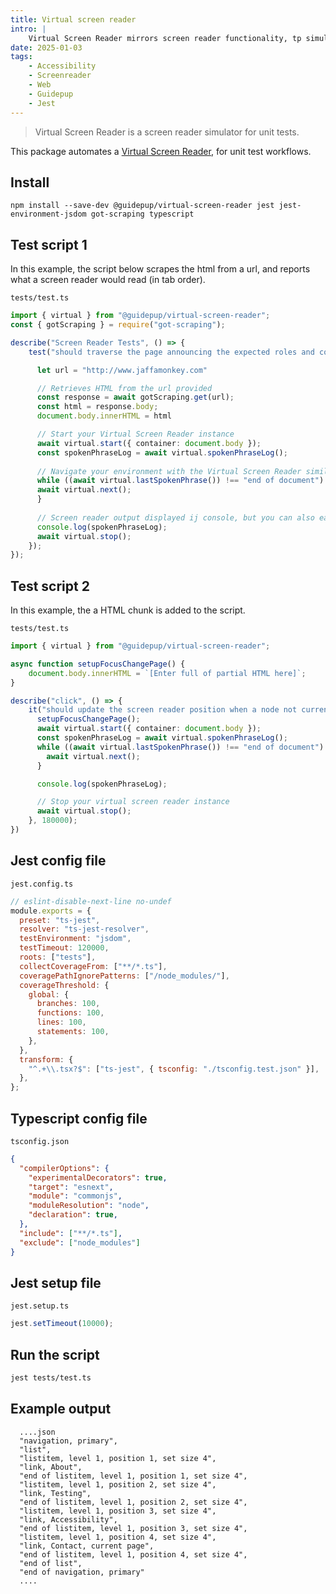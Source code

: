 ```yaml
---
title: Virtual screen reader
intro: |
    Virtual Screen Reader mirrors screen reader functionality, tp simulate and assert on what users can do when using screen readers.
date: 2025-01-03
tags:
    - Accessibility
    - Screenreader
    - Web
    - Guidepup
    - Jest
---
```


> Virtual Screen Reader is a screen reader simulator for unit tests.

This package automates a [Virtual Screen Reader](https://www.guidepup.dev/docs/virtual), for unit test workflows.

## Install

```
npm install --save-dev @guidepup/virtual-screen-reader jest jest-environment-jsdom got-scraping typescript
```

## Test script 1

In this example, the script below scrapes the html from a url, and reports what a screen reader would read (in tab order). 

`tests/test.ts`
```typescript
import { virtual } from "@guidepup/virtual-screen-reader";
const { gotScraping } = require("got-scraping");

describe("Screen Reader Tests", () => {
    test("should traverse the page announcing the expected roles and content", async () => {

      let url = "http://www.jaffamonkey.com"

      // Retrieves HTML from the url provided
      const response = await gotScraping.get(url);
      const html = response.body;
      document.body.innerHTML = html

      // Start your Virtual Screen Reader instance
      await virtual.start({ container: document.body });
      const spokenPhraseLog = await virtual.spokenPhraseLog();
            
      // Navigate your environment with the Virtual Screen Reader similar to how your users would.
      while ((await virtual.lastSpokenPhrase()) !== "end of document") {
      await virtual.next();
      }
            
      // Screen reader output displayed ij console, but you can also easily write this to a file.
      console.log(spokenPhraseLog);
      await virtual.stop();
    });
});
```

## Test script 2

In this example, the a HTML chunk is added to the script. 

`tests/test.ts`
```typescript
import { virtual } from "@guidepup/virtual-screen-reader";

async function setupFocusChangePage() {
    document.body.innerHTML = `[Enter full of partial HTML here]`;
}

describe("click", () => {
    it("should update the screen reader position when a node not currently active for the screen reader is focussed", async () => {
      setupFocusChangePage();
      await virtual.start({ container: document.body });
      const spokenPhraseLog = await virtual.spokenPhraseLog();
      while ((await virtual.lastSpokenPhrase()) !== "end of document") {
        await virtual.next();
      }

      console.log(spokenPhraseLog);

      // Stop your virtual screen reader instance
      await virtual.stop();
    }, 180000);
})
```

## Jest config file

`jest.config.ts`
```javascript
// eslint-disable-next-line no-undef
module.exports = {
  preset: "ts-jest",
  resolver: "ts-jest-resolver",
  testEnvironment: "jsdom",
  testTimeout: 120000,
  roots: ["tests"],
  collectCoverageFrom: ["**/*.ts"],
  coveragePathIgnorePatterns: ["/node_modules/"],
  coverageThreshold: {
    global: {
      branches: 100,
      functions: 100,
      lines: 100,
      statements: 100,
    },
  },
  transform: {
    "^.+\\.tsx?$": ["ts-jest", { tsconfig: "./tsconfig.test.json" }],
  },
};
```

## Typescript config file

`tsconfig.json`
```json
{
  "compilerOptions": {
    "experimentalDecorators": true,
    "target": "esnext",
    "module": "commonjs",
    "moduleResolution": "node",
    "declaration": true,
  },
  "include": ["**/*.ts"],
  "exclude": ["node_modules"]
}
```

## Jest setup file

`jest.setup.ts`
```typescript
jest.setTimeout(10000);
```

## Run the script

```bash
jest tests/test.ts
```

## Example output

```
  ....json
  "navigation, primary",
  "list",
  "listitem, level 1, position 1, set size 4",
  "link, About",
  "end of listitem, level 1, position 1, set size 4",
  "listitem, level 1, position 2, set size 4",
  "link, Testing",
  "end of listitem, level 1, position 2, set size 4",
  "listitem, level 1, position 3, set size 4",
  "link, Accessibility",
  "end of listitem, level 1, position 3, set size 4",
  "listitem, level 1, position 4, set size 4",
  "link, Contact, current page",
  "end of listitem, level 1, position 4, set size 4",
  "end of list",
  "end of navigation, primary" 
  ....
```